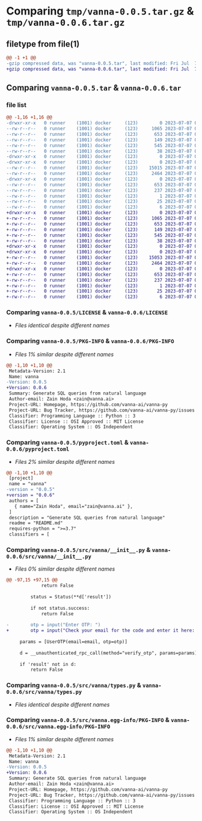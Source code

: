 # Comparing `tmp/vanna-0.0.5.tar.gz` & `tmp/vanna-0.0.6.tar.gz`

## filetype from file(1)

```diff
@@ -1 +1 @@
-gzip compressed data, was "vanna-0.0.5.tar", last modified: Fri Jul  7 04:08:18 2023, max compression
+gzip compressed data, was "vanna-0.0.6.tar", last modified: Fri Jul  7 04:23:05 2023, max compression
```

## Comparing `vanna-0.0.5.tar` & `vanna-0.0.6.tar`

### file list

```diff
@@ -1,16 +1,16 @@
-drwxr-xr-x   0 runner    (1001) docker     (123)        0 2023-07-07 04:08:18.743048 vanna-0.0.5/
--rw-r--r--   0 runner    (1001) docker     (123)     1065 2023-07-07 04:08:08.000000 vanna-0.0.5/LICENSE
--rw-r--r--   0 runner    (1001) docker     (123)      653 2023-07-07 04:08:18.743048 vanna-0.0.5/PKG-INFO
--rw-r--r--   0 runner    (1001) docker     (123)      149 2023-07-07 04:08:08.000000 vanna-0.0.5/README.md
--rw-r--r--   0 runner    (1001) docker     (123)      545 2023-07-07 04:08:08.000000 vanna-0.0.5/pyproject.toml
--rw-r--r--   0 runner    (1001) docker     (123)       38 2023-07-07 04:08:18.743048 vanna-0.0.5/setup.cfg
-drwxr-xr-x   0 runner    (1001) docker     (123)        0 2023-07-07 04:08:18.743048 vanna-0.0.5/src/
-drwxr-xr-x   0 runner    (1001) docker     (123)        0 2023-07-07 04:08:18.743048 vanna-0.0.5/src/vanna/
--rw-r--r--   0 runner    (1001) docker     (123)    15015 2023-07-07 04:08:08.000000 vanna-0.0.5/src/vanna/__init__.py
--rw-r--r--   0 runner    (1001) docker     (123)     2464 2023-07-07 04:08:08.000000 vanna-0.0.5/src/vanna/types.py
-drwxr-xr-x   0 runner    (1001) docker     (123)        0 2023-07-07 04:08:18.743048 vanna-0.0.5/src/vanna.egg-info/
--rw-r--r--   0 runner    (1001) docker     (123)      653 2023-07-07 04:08:18.000000 vanna-0.0.5/src/vanna.egg-info/PKG-INFO
--rw-r--r--   0 runner    (1001) docker     (123)      237 2023-07-07 04:08:18.000000 vanna-0.0.5/src/vanna.egg-info/SOURCES.txt
--rw-r--r--   0 runner    (1001) docker     (123)        1 2023-07-07 04:08:18.000000 vanna-0.0.5/src/vanna.egg-info/dependency_links.txt
--rw-r--r--   0 runner    (1001) docker     (123)       25 2023-07-07 04:08:18.000000 vanna-0.0.5/src/vanna.egg-info/requires.txt
--rw-r--r--   0 runner    (1001) docker     (123)        6 2023-07-07 04:08:18.000000 vanna-0.0.5/src/vanna.egg-info/top_level.txt
+drwxr-xr-x   0 runner    (1001) docker     (123)        0 2023-07-07 04:23:05.394998 vanna-0.0.6/
+-rw-r--r--   0 runner    (1001) docker     (123)     1065 2023-07-07 04:22:55.000000 vanna-0.0.6/LICENSE
+-rw-r--r--   0 runner    (1001) docker     (123)      653 2023-07-07 04:23:05.394998 vanna-0.0.6/PKG-INFO
+-rw-r--r--   0 runner    (1001) docker     (123)      149 2023-07-07 04:22:55.000000 vanna-0.0.6/README.md
+-rw-r--r--   0 runner    (1001) docker     (123)      545 2023-07-07 04:22:55.000000 vanna-0.0.6/pyproject.toml
+-rw-r--r--   0 runner    (1001) docker     (123)       38 2023-07-07 04:23:05.394998 vanna-0.0.6/setup.cfg
+drwxr-xr-x   0 runner    (1001) docker     (123)        0 2023-07-07 04:23:05.390998 vanna-0.0.6/src/
+drwxr-xr-x   0 runner    (1001) docker     (123)        0 2023-07-07 04:23:05.390998 vanna-0.0.6/src/vanna/
+-rw-r--r--   0 runner    (1001) docker     (123)    15053 2023-07-07 04:22:55.000000 vanna-0.0.6/src/vanna/__init__.py
+-rw-r--r--   0 runner    (1001) docker     (123)     2464 2023-07-07 04:22:55.000000 vanna-0.0.6/src/vanna/types.py
+drwxr-xr-x   0 runner    (1001) docker     (123)        0 2023-07-07 04:23:05.394998 vanna-0.0.6/src/vanna.egg-info/
+-rw-r--r--   0 runner    (1001) docker     (123)      653 2023-07-07 04:23:05.000000 vanna-0.0.6/src/vanna.egg-info/PKG-INFO
+-rw-r--r--   0 runner    (1001) docker     (123)      237 2023-07-07 04:23:05.000000 vanna-0.0.6/src/vanna.egg-info/SOURCES.txt
+-rw-r--r--   0 runner    (1001) docker     (123)        1 2023-07-07 04:23:05.000000 vanna-0.0.6/src/vanna.egg-info/dependency_links.txt
+-rw-r--r--   0 runner    (1001) docker     (123)       25 2023-07-07 04:23:05.000000 vanna-0.0.6/src/vanna.egg-info/requires.txt
+-rw-r--r--   0 runner    (1001) docker     (123)        6 2023-07-07 04:23:05.000000 vanna-0.0.6/src/vanna.egg-info/top_level.txt
```

### Comparing `vanna-0.0.5/LICENSE` & `vanna-0.0.6/LICENSE`

 * *Files identical despite different names*

### Comparing `vanna-0.0.5/PKG-INFO` & `vanna-0.0.6/PKG-INFO`

 * *Files 1% similar despite different names*

```diff
@@ -1,10 +1,10 @@
 Metadata-Version: 2.1
 Name: vanna
-Version: 0.0.5
+Version: 0.0.6
 Summary: Generate SQL queries from natural language
 Author-email: Zain Hoda <zain@vanna.ai>
 Project-URL: Homepage, https://github.com/vanna-ai/vanna-py
 Project-URL: Bug Tracker, https://github.com/vanna-ai/vanna-py/issues
 Classifier: Programming Language :: Python :: 3
 Classifier: License :: OSI Approved :: MIT License
 Classifier: Operating System :: OS Independent
```

### Comparing `vanna-0.0.5/pyproject.toml` & `vanna-0.0.6/pyproject.toml`

 * *Files 2% similar despite different names*

```diff
@@ -1,10 +1,10 @@
 [project]
 name = "vanna"
-version = "0.0.5"
+version = "0.0.6"
 authors = [
   { name="Zain Hoda", email="zain@vanna.ai" },
 ]
 description = "Generate SQL queries from natural language"
 readme = "README.md"
 requires-python = ">=3.7"
 classifiers = [
```

### Comparing `vanna-0.0.5/src/vanna/__init__.py` & `vanna-0.0.6/src/vanna/__init__.py`

 * *Files 0% similar despite different names*

```diff
@@ -97,15 +97,15 @@
             return False
 
         status = Status(**d['result'])
 
         if not status.success:
             return False
 
-        otp = input("Enter OTP: ")
+        otp = input("Check your email for the code and enter it here: ")
 
     params = [UserOTP(email=email, otp=otp)]
 
     d = __unauthenticated_rpc_call(method="verify_otp", params=params)
 
     if 'result' not in d:
         return False
```

### Comparing `vanna-0.0.5/src/vanna/types.py` & `vanna-0.0.6/src/vanna/types.py`

 * *Files identical despite different names*

### Comparing `vanna-0.0.5/src/vanna.egg-info/PKG-INFO` & `vanna-0.0.6/src/vanna.egg-info/PKG-INFO`

 * *Files 1% similar despite different names*

```diff
@@ -1,10 +1,10 @@
 Metadata-Version: 2.1
 Name: vanna
-Version: 0.0.5
+Version: 0.0.6
 Summary: Generate SQL queries from natural language
 Author-email: Zain Hoda <zain@vanna.ai>
 Project-URL: Homepage, https://github.com/vanna-ai/vanna-py
 Project-URL: Bug Tracker, https://github.com/vanna-ai/vanna-py/issues
 Classifier: Programming Language :: Python :: 3
 Classifier: License :: OSI Approved :: MIT License
 Classifier: Operating System :: OS Independent
```

